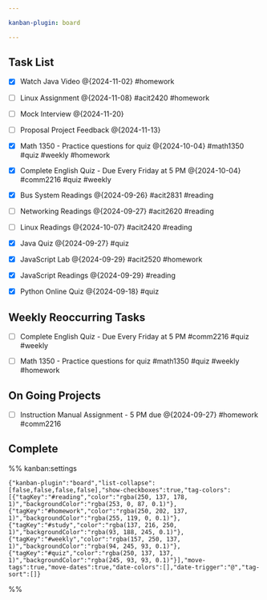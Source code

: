 ```yaml
---

kanban-plugin: board

---
```


## Task List

- [x] Watch Java Video @{2024-11-02} #homework
- [ ] Linux Assignment @{2024-11-08}  #acit2420 #homework
- [ ] Mock Interview @{2024-11-20}
- [ ] Proposal Project Feedback @{2024-11-13}
- [x] Math 1350 - Practice questions for quiz @{2024-10-04} #math1350 #quiz #weekly #homework
- [x] Complete English Quiz - Due Every Friday at 5 PM @{2024-10-04}  #comm2216 #quiz #weekly
- [x] Bus System Readings @{2024-09-26} #acit2831 #reading
- [ ] Networking Readings @{2024-09-27} #acit2620 #reading
- [ ] Linux Readings @{2024-10-07} #acit2420 #reading
- [x] Java Quiz @{2024-09-27} #quiz
- [x] JavaScript Lab @{2024-09-29} #acit2520 #homework
- [x] JavaScript Readings @{2024-09-29} #reading
- [x] Python Online Quiz @{2024-09-18}  #quiz


## Weekly Reoccurring Tasks

- [ ] Complete English Quiz - Due Every Friday at 5 PM #comm2216 #quiz #weekly
- [ ] Math 1350 - Practice questions for quiz #math1350 #quiz #weekly #homework


## On Going Projects

- [ ] Instruction Manual Assignment - 5 PM due @{2024-09-27} #homework #comm2216


## Complete





%% kanban:settings
```
{"kanban-plugin":"board","list-collapse":[false,false,false,false],"show-checkboxes":true,"tag-colors":[{"tagKey":"#reading","color":"rgba(250, 137, 178, 1)","backgroundColor":"rgba(253, 0, 87, 0.1)"},{"tagKey":"#homework","color":"rgba(250, 202, 137, 1)","backgroundColor":"rgba(255, 119, 0, 0.1)"},{"tagKey":"#study","color":"rgba(137, 216, 250, 1)","backgroundColor":"rgba(93, 188, 245, 0.1)"},{"tagKey":"#weekly","color":"rgba(157, 250, 137, 1)","backgroundColor":"rgba(94, 245, 93, 0.1)"},{"tagKey":"#quiz","color":"rgba(250, 137, 137, 1)","backgroundColor":"rgba(245, 93, 93, 0.1)"}],"move-tags":true,"move-dates":true,"date-colors":[],"date-trigger":"@","tag-sort":[]}
```
%%